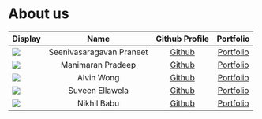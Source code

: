 # About us

Display | Name | Github Profile | Portfolio 
--------|:----:|:--------------:|:---------:
![](https://via.placeholder.com/100.png?text=Photo) | Seenivasaragavan Praneet |   [Github](https://github.com/Praneet-25)   | [Portfolio](docs/team/praneet25.md)
![](https://via.placeholder.com/100.png?text=Photo) | Manimaran Pradeep | [Github](https://github.com/pradeep-cod) | [Portfolio](docs/team/pradeep-cod.md)
![](https://via.placeholder.com/100.png?text=Photo) | Alvin Wong | [Github](https://github.com/alvinnnnnnnnnn) | [Portfolio](docs/team/alvinnnnnnnnnn.md)
![](https://via.placeholder.com/100.png?text=Photo) | Suveen Ellawela | [Github](https://github.com/SuveenE) | [Portfolio](docs/team/suveene.md)
![](https://via.placeholder.com/100.png?text=Photo) | Nikhil Babu | [Github](https://github.com/nikhil-2101) | [Portfolio](docs/team/nikhil-2101.md)


